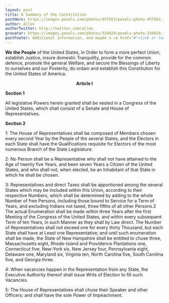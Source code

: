 ```yaml
---
layout: post
title: A Summary of the Constitution
postHero: https://images.pexels.com/photos/457563/pexels-photo-457563.jpeg?auto=compress&cs=tinysrgb&dpr=2&h=650&w=940
author: Allen
authorTwitter: http://twitter.com/allen
gravatar: https://images.pexels.com/photos/334029/pexels-photo-334029.jpeg?auto=compress&cs=tinysrgb&dpr=2&h=650&w=940
postFooter: Additional information, and maybe a <a href="#">link or two</a>
---
```


**We the People** of the United States, in Order to form a more perfect Union, establish Justice, insure domestic Tranquility, provide for the common defence, promote the general Welfare, and secure the Blessings of Liberty to ourselves and our Posterity, do ordain and establish this Constitution for the United States of America.  

**<center>Article I</center>**

**Section 1**

All legislative Powers herein granted shall be vested in a Congress of the United States, which shall consist of a Senate and House of Representatives.

**Section 2**

  1: The House of Representatives shall be composed of Members chosen every second Year by the People of the several States, and the Electors in each State shall have the Qualifications requisite for Electors of the most numerous Branch of the State Legislature.

  2: No Person shall be a Representative who shall not have attained to the Age of twenty five Years, and been seven Years a Citizen of the United States, and who shall not, when elected, be an Inhabitant of that State in which he shall be chosen.

  3: Representatives and direct Taxes shall be apportioned among the several States which may be included within this Union, according to their respective Numbers, which shall be determined by adding to the whole Number of free Persons, including those bound to Service for a Term of Years, and excluding Indians not taxed, three fifths of all other Persons.2  The actual Enumeration shall be made within three Years after the first Meeting of the Congress of the United States, and within every subsequent Term of ten Years, in such Manner as they shall by Law direct. The Number of Representatives shall not exceed one for every thirty Thousand, but each State shall have at Least one Representative; and until such enumeration shall be made, the State of New Hampshire shall be entitled to chuse three, Massachusetts eight, Rhode-Island and Providence Plantations one, Connecticut five, New-York six, New Jersey four, Pennsylvania eight, Delaware one, Maryland six, Virginia ten, North Carolina five, South Carolina five, and Georgia three.

  4: When vacancies happen in the Representation from any State, the Executive Authority thereof shall issue Writs of Election to fill such Vacancies.

  5: The House of Representatives shall chuse their Speaker and other Officers; and shall have the sole Power of Impeachment.
